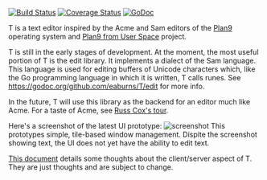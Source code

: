 [![Build Status](https://travis-ci.org/eaburns/T.svg?branch=master)](https://travis-ci.org/eaburns/T)
[![Coverage Status](https://coveralls.io/repos/eaburns/T/badge.svg?branch=master&service=github)](https://coveralls.io/github/eaburns/T?branch=master)
[![GoDoc](https://godoc.org/github.com/eaburns/T?status.svg)](https://godoc.org/github.com/eaburns/T)

T is a text editor
inspired by the Acme and Sam
editors of the [Plan9](http://plan9.bell-labs.com/plan9/) operating system
and [Plan9 from User Space](https://swtch.com/plan9port/) project.

T is still in the early stages of development.
At the moment,
the most useful portion of T is the edit library.
It implements a dialect of the Sam language.
This language is used for editing
buffers of Unicode characters
which, like the Go programming language in which it is written,
T calls runes.
See https://godoc.org/github.com/eaburns/T/edit for more info.

In the future,
T will use this library
as the backend for an editor
much like Acme.
For a taste of Acme,
see [Russ Cox's tour](http://research.swtch.com/acme).

Here's a screenshot of the latest UI prototype:
![screenshot](https://raw.githubusercontent.com/wiki/eaburns/T/screenshot.png)
This prototypes simple, tile-based window management.
Dispite the screenshot showing text,
the UI does not yet have the ability to edit text.

[This document](https://docs.google.com/document/d/1a6HoqavYRvn6OWaxeg4PGVEbnxM0VYm_ekjishCnM8s/edit?usp=sharing)
details some thoughts about the client/server aspect of T.
They are just thoughts and are subject to change.
